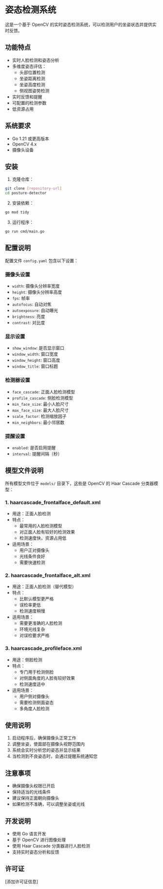 # 姿态检测系统

这是一个基于 OpenCV 的实时姿态检测系统，可以检测用户的坐姿状态并提供实时反馈。

## 功能特点

- 实时人脸检测和姿态分析
- 多维度姿态评估：
  - 头部位置检测
  - 坐姿距离检测
  - 坐姿高度检测
  - 侧视图姿势检测
- 实时反馈和提醒
- 可配置的检测参数
- 低资源占用

## 系统要求

- Go 1.21 或更高版本
- OpenCV 4.x
- 摄像头设备

## 安装

1. 克隆仓库：
```bash
git clone [repository-url]
cd posture-detector
```

2. 安装依赖：
```bash
go mod tidy
```

3. 运行程序：
```bash
go run cmd/main.go
```

## 配置说明

配置文件 `config.yaml` 包含以下设置：

### 摄像头设置
- `width`: 摄像头分辨率宽度
- `height`: 摄像头分辨率高度
- `fps`: 帧率
- `autofocus`: 自动对焦
- `autoexposure`: 自动曝光
- `brightness`: 亮度
- `contrast`: 对比度

### 显示设置
- `show_window`: 是否显示窗口
- `window_width`: 窗口宽度
- `window_height`: 窗口高度
- `window_title`: 窗口标题

### 检测器设置
- `face_cascade`: 正面人脸检测模型
- `profile_cascade`: 侧脸检测模型
- `min_face_size`: 最小人脸尺寸
- `max_face_size`: 最大人脸尺寸
- `scale_factor`: 检测缩放因子
- `min_neighbors`: 最小邻居数

### 提醒设置
- `enabled`: 是否启用提醒
- `interval`: 提醒间隔（秒）

## 模型文件说明

所有模型文件位于 `models/` 目录下，这些是 OpenCV 的 Haar Cascade 分类器模型：

### 1. haarcascade_frontalface_default.xml
- 用途：正面人脸检测
- 特点：
  - 最常用的人脸检测模型
  - 对正面人脸有较好的检测效果
  - 检测速度快，资源占用低
- 适用场景：
  - 用户正对摄像头
  - 光线条件良好
  - 需要快速检测

### 2. haarcascade_frontalface_alt.xml
- 用途：正面人脸检测（替代模型）
- 特点：
  - 比默认模型更严格
  - 误检率更低
  - 检测速度稍慢
- 适用场景：
  - 需要更准确的人脸检测
  - 环境光线复杂
  - 对误检要求严格

### 3. haarcascade_profileface.xml
- 用途：侧脸检测
- 特点：
  - 专门用于检测侧脸
  - 对侧面角度的人脸有较好效果
  - 检测速度适中
- 适用场景：
  - 用户侧对摄像头
  - 需要检测侧面姿态
  - 多角度人脸检测

## 使用说明

1. 启动程序后，确保摄像头正常工作
2. 调整坐姿，使面部在摄像头视野范围内
3. 系统会实时分析您的姿态并显示结果
4. 当检测到不良姿态时，会通过提醒系统通知您

## 注意事项

- 确保摄像头权限已开启
- 保持适当的光线条件
- 建议保持正面朝向摄像头
- 如果检测不准确，可以调整坐姿或光线

## 开发说明

- 使用 Go 语言开发
- 基于 OpenCV 进行图像处理
- 使用 Haar Cascade 分类器进行人脸检测
- 支持实时姿态分析和反馈

## 许可证

[添加许可证信息] 